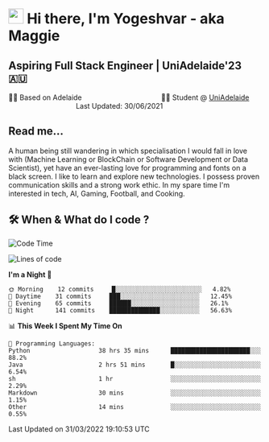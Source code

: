 <h1><img src="https://emojis.slackmojis.com/emojis/images/1531849430/4246/blob-sunglasses.gif?1531849430" width="30"/> Hi there, I'm Yogeshvar - aka Maggie</h1>

## Aspiring Full Stack Engineer | UniAdelaide'23 🇦🇺  
🏂🏻  Based on Adelaide &nbsp;&nbsp;&nbsp;&nbsp;&nbsp;&nbsp;&nbsp;&nbsp;&nbsp;&nbsp;&nbsp;&nbsp;&nbsp;&nbsp;&nbsp;&nbsp;&nbsp;&nbsp;&nbsp;&nbsp;&nbsp;&nbsp;&nbsp;&nbsp;&nbsp;&nbsp;&nbsp;&nbsp;&nbsp;&nbsp;&nbsp;&nbsp;&nbsp;&nbsp;&nbsp;&nbsp;&nbsp;&nbsp;&nbsp;👨‍💻 Student @ [UniAdelaide](https://www.adelaide.edu.au)   &nbsp;&nbsp;&nbsp;&nbsp;&nbsp;&nbsp;&nbsp;&nbsp;&nbsp;&nbsp;&nbsp;&nbsp;&nbsp;&nbsp;&nbsp;&nbsp;&nbsp;&nbsp;&nbsp;&nbsp;&nbsp;&nbsp;&nbsp;&nbsp;&nbsp;&nbsp;&nbsp;&nbsp;&nbsp;&nbsp;&nbsp;&nbsp; &nbsp;Last Updated: 30/06/2021

## Read me...

A human being still wandering in which specialisation I would fall in love with (Machine Learning or BlockChain or Software Development or Data Scientist), yet have an ever-lasting love for programming and fonts on a black screen. I like to learn and explore new technologies. I possess proven communication skills and a strong work ethic. In my spare time I'm interested in tech, AI, Gaming, Football, and Cooking.

## 🛠 When & What do I code ?  

<!--START_SECTION:waka-->
![Code Time](http://img.shields.io/badge/Code%20Time-1%2C340%20hrs%2050%20mins-blue)

![Lines of code](https://img.shields.io/badge/From%20Hello%20World%20I%27ve%20Written-566%20Thousand%20lines%20of%20code-blue)

**I'm a Night 🦉** 

```text
🌞 Morning    12 commits     █░░░░░░░░░░░░░░░░░░░░░░░░   4.82% 
🌆 Daytime    31 commits     ███░░░░░░░░░░░░░░░░░░░░░░   12.45% 
🌃 Evening    65 commits     ██████░░░░░░░░░░░░░░░░░░░   26.1% 
🌙 Night      141 commits    ██████████████░░░░░░░░░░░   56.63%

```


📊 **This Week I Spent My Time On** 

```text
💬 Programming Languages: 
Python                   38 hrs 35 mins      ██████████████████████░░░   88.2% 
Java                     2 hrs 51 mins       █░░░░░░░░░░░░░░░░░░░░░░░░   6.54% 
sh                       1 hr                ░░░░░░░░░░░░░░░░░░░░░░░░░   2.29% 
Markdown                 30 mins             ░░░░░░░░░░░░░░░░░░░░░░░░░   1.15% 
Other                    14 mins             ░░░░░░░░░░░░░░░░░░░░░░░░░   0.55%

```


 Last Updated on 31/03/2022 19:10:53 UTC
<!--END_SECTION:waka-->
